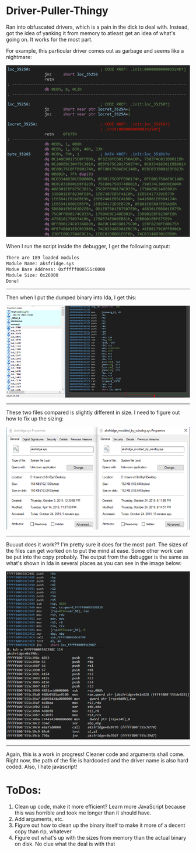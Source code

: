 # Driver-Puller-Thingy

Ran into obfuscated drivers, which is a pain in the dick to deal with. Instead, got the idea of yanking it from memory to atleast get an idea of what's going on. It works for the most part. 

For example, this particular driver comes out as garbage and seems like a nightmare:    

![aksfridge](https://github.com/ch3rn0byl/Driver-Puller-Thingy/blob/master/Images/wtf.PNG)

When I run the script inside the debugger, I get the following output:

```
There are 189 loaded modules
Module Name: aksfridge.sys
Modue Base Address: 0xfffff800555c0000
Module Size: 0x26000
Done!
```
---

Then when I put the dumped binary into Ida, I get this:    

![output](https://github.com/ch3rn0byl/Driver-Puller-Thingy/blob/master/Images/fml.PNG)

---

These two files compared is slightly different in size. I need to figure out how to fix up the sizing:    

![comparison](https://github.com/ch3rn0byl/Driver-Puller-Thingy/blob/master/Images/comp.PNG)

---

Buuuut does it work?? I'm pretty sure it does for the most part. The sizes of the files can get worked on to put the mind at ease. Some other work can be put into the copy probably. The output from the debugger is the same as what's shown in Ida in several places as you can see in the image below:    

![sick](https://github.com/ch3rn0byl/Driver-Puller-Thingy/blob/master/Images/sick.png)

---

Again, this is a work in progress! Cleaner code and arguments shall come. Right now, the path of the file is hardcoded and the driver name is also hard coded. Also, I hate javascript!

# ToDos:
  1. Clean up code, make it more efficient? Learn more JavaScript because this was horrible and took me longer than it should have.
  2. Add arguments, etc.
  3. Figure out how to clean up the binary itself to make it more of a decent copy than rip, whatever
  4. Figure out what's up with the sizes from memory than the actual binary on disk. No clue what the deal is with that
